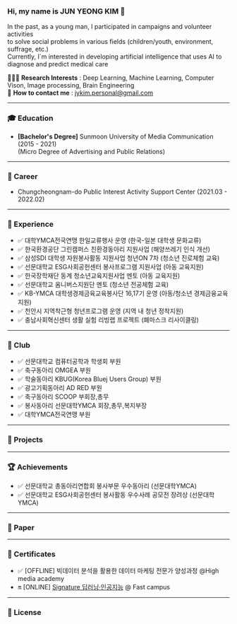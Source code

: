 ### Hi, my name is JUN YEONG KIM 👋
In the past, as a young man, I participated in campaigns and volunteer activities \
to solve social problems in various fields (children/youth, environment, suffrage, etc.) \
Currently, I`m interested in developing artificial intelligence that uses AI to diagnose and predict medical care

🧑🏻‍💻 **Research Interests** : Deep Learning, Machine Learning, Computer Vison, Image processing, Brain Engineering \
📝 **How to contact me** : jykim.personal@gmail.com

--------------------------------------------------------------------------------------------------------------------
### 🎓 Education
- **[Bachelor's Degree]** Sunmoon University of Media Communication (2015 - 2021) \
  (Micro Degree of Advertising and Public Relations)
<!--- **[Bachelor's Degree]** Hallym University of Artificial Intelligence Convergence (2025 - present) \
  (Micro Degree of AI Medical Convergence) -->
--------------------------------------------------------------------------------------------------------------------
### 👔 Career
- Chungcheongnam-do Public Interest Activity Support Center (2021.03 - 2022.02)
<!--- [MMC Lab](https://mmc.hallym.ac.kr/?page_id=3780) Undergraduate Research Student (2025.03 - present) -->
--------------------------------------------------------------------------------------------------------------------
### 📖 Experience
- ✅ 대학YMCA전국연맹 한일교류행사 운영 (한국-일본 대학생 문화교류) 
- ✅ 한국환경공단 그린캠퍼스 친환경동아리 지원사업 (해양쓰레기 인식 개선)
- ✅ 삼성SDI 대학생 자원봉사활동 지원사업 청년ON 7차 (청소년 진로체험 교육)
- ✅ 선문대학교 ESG사회공헌센터 봉사프로그램 지원사업 (아동 교육지원)
- ✅ 한국장학재단 동계 청소년교육지원사업 멘토 (아동 교육지원)
- ✅ 선문대학교 옴니버스지원단 멘토 (청소년 전공체험 교육)
- ✅ KB-YMCA 대학생경제금육교육봉사단 16,17기 운영 (아동/청소년 경제금융교육 지원)
- ✅ 천안시 지역착근형 청년프로그램 운영 (지역 내 청년 정착지원)
- ✅ 충남사회혁신센터 생활 실험 리빙랩 프로젝트 (폐마스크 리사이클링)
--------------------------------------------------------------------------------------------------------------------
### 🚀 Club
- ✅ 선문대학교 컴퓨터공학과 학생회 부원
- ✅ 축구동아리 OMGEA 부원
- ✅ 학술동아리 KBUG(Korea Bluej Users Group) 부원 
- ✅ 광고기획동아리 AD RED 부원
- ✅ 축구동아리 SCOOP 부회장,총무
- ✅ 봉사동아리 선문대학YMCA 회장,총무,복지부장
- ✅ 대학YMCA전국연맹 부원
--------------------------------------------------------------------------------------------------------------------
### 🐾 Projects
<!--- ### Work experience 👔
| Job Position                  | Company                    | Field                         | Work Period       |
| ----------------------------- | -------------------------- | ----------------------------- | ----------------- |
| **Head of AI Transformation** | **Social Discovery Group** | **LLM, Conversational AI**    | **2024-05 — now** |
| Research Scientist Lead       | SberDevices                | LLM, GigaChat                 | 2023-04 — 2024-05 |
| NLP Team Lead                 | SberDevices                | Search, Information Retrieval | 2022-10 — 2023-04 |
| NLP Tech Lead                 | Sber AI Lab                | NLP, MLOps, Mentoring         | 2021-05 — 2022-10 |
| Senior NLP Engineer           | Tinkoff AI Lab             | Virtual Assistant "Oleg"      | 2021-02 — 2021-04 |
| Middle NLP Engineer           | MTS AI Lab                 | NER with Pseudo-Labeling      | 2020-05 — 2021-02 |
| Junior Data Scientist         | Sberbank                   | ML with Tabular Data, CV      | 2018-07 — 2020-05 |
-->
--------------------------------------------------------------------------------------------------------------------
### 🏆 Achievements
- ✅ 선문대학교 총동아리연합회 봉사부문 우수동아리 (선문대학YMCA)
- ✅ 선문대학교 ESG사회공헌센터 봉사활동 우수사례 공모전 장려상 (선문대학YMCA)
--------------------------------------------------------------------------------------------------------------------
### 📃 Paper
--------------------------------------------------------------------------------------------------------------------
### 📜 Certificates
- ✅ [OFFLINE] 빅데이터 분석을 활용한 데이터 마케팅 전문가 양성과정 @High media academy
- 🔛 [ONLINE] [Signature 딥러닝·인공지능](https://fastcampus.co.kr/data_online_signature) @ Fast campus
<!--- [딥러닝을 활용한 의료 영상 처리 & 모델 개발](https://fastcampus.co.kr/data_online_medicalai) @ Fastcampus -->
--------------------------------------------------------------------------------------------------------------------
### 🪪 License
<!--- - TOEIC (2025.)
- ADSP (2025.)
- SQLD (2025.)
- 정보처리기사 (2025.)
- 빅데이터처리기사 (2025.)
-->
